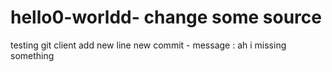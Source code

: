 # hello0-worldd- change some source
testing git client
add new line
new commit - message : ah i missing something
